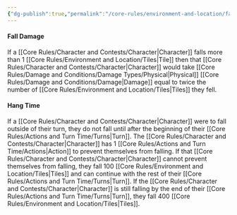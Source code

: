 ```yaml
---
{"dg-publish":true,"permalink":"/core-rules/environment-and-location/falling/"}
---
```


#### Fall Damage
If a [[Core Rules/Character and Contests/Character\|Character]] falls more than 1 [[Core Rules/Environment and Location/Tiles\|Tile]] then that [[Core Rules/Character and Contests/Character\|Character]] would take [[Core Rules/Damage and Conditions/Damage Types/Physical\|Physical]] [[Core Rules/Damage and Conditions/Damage\|Damage]] equal to twice the number of [[Core Rules/Environment and Location/Tiles\|Tiles]] they fell.

#### Hang Time
If a [[Core Rules/Character and Contests/Character\|Character]] were to fall outside of their turn, they do not fall until after the beginning of their [[Core Rules/Actions and Turn Time/Turns\|Turn]]. The [[Core Rules/Character and Contests/Character\|Character]] has 1 [[Core Rules/Actions and Turn Time/Actions\|Action]] to prevent themselves from falling.
If that [[Core Rules/Character and Contests/Character\|Character]] cannot prevent themselves from falling, they fall 100 [[Core Rules/Environment and Location/Tiles\|Tiles]] and can continue with the rest of their [[Core Rules/Actions and Turn Time/Turns\|Turn]]. If the [[Core Rules/Character and Contests/Character\|Character]] is still falling by the end of their [[Core Rules/Actions and Turn Time/Turns\|Turn]], they fall 400 [[Core Rules/Environment and Location/Tiles\|Tiles]].

